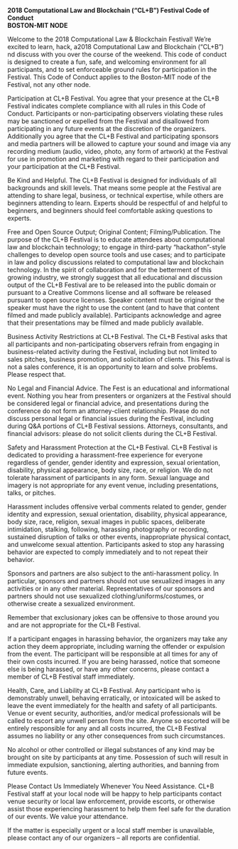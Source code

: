 **2018 Computational Law and Blockchain (“CL+B”) Festival Code of Conduct**     
**BOSTON-MIT NODE**

Welcome to the 2018 Computational Law & Blockchain Festival! We’re excited to learn, hack, a2018 Computational Law and Blockchain (“CL+B”) nd discuss with you over the course of the weekend. This code of conduct is designed to create a fun, safe, and welcoming environment for all participants, and to set enforceable ground rules for participation in the Festival. This Code of Conduct applies to the Boston-MIT node of the Festival, not any other node.

Participation at CL+B Festival. You agree that your presence at the CL+B Festival indicates complete compliance with all rules in this Code of Conduct. Participants or non-participating observers violating these rules may be sanctioned or expelled from the Festival and disallowed from participating in any future events at the discretion of the organizers. Additionally you agree that the CL+B Festival and participating sponsors and media partners will be allowed to capture your sound and image via any recording medium (audio, video, photo, any form of artwork) at the Festival for use in promotion and marketing with regard to their participation and your participation at the CL+B Festival.

Be Kind and Helpful. The CL+B Festival is designed for individuals of all backgrounds and skill levels. That means some people at the Festival are attending to share legal, business, or technical expertise, while others are beginners attending to learn. Experts should be respectful of and helpful to beginners, and beginners should feel comfortable asking questions to experts.

Free and Open Source Output; Original Content; Filming/Publication. The purpose of the CL+B Festival is to educate attendees about computational law and blockchain technology; to engage in third-party “hackathon”-style challenges to develop open source tools and use cases; and to participate in law and policy discussions related to computational law and blockchain technology. In the spirit of collaboration and for the betterment of this growing industry, we strongly suggest that all educational and discussion output of the CL+B Festival are to be released into the public domain or pursuant to a Creative Commons license and all software be released pursuant to open source licenses. Speaker content must be original or the speaker must have the right to use the content (and to have that content filmed and made publicly available). Participants acknowledge and agree that their presentations may be filmed and made publicly available.

Business Activity Restrictions at CL+B Festival. The CL+B Festival asks that all participants and non-participating observers refrain from engaging in business-related activity during the Festival, including but not limited to sales pitches, business promotion, and solicitation of clients. This Festival is not a sales conference, it is an opportunity to learn and solve problems. Please respect that.

No Legal and Financial Advice. The Fest is an educational and informational event. Nothing you hear from presenters or organizers at the Festival should be considered legal or financial advice, and presentations during the conference do not form an attorney-client relationship. Please do not discuss personal legal or financial issues during the Festival, including during Q&A portions of CL+B Festival sessions. Attorneys, consultants, and financial advisors: please do not solicit clients during the CL+B Festival.

Safety and Harassment Protection at the CL+B Festival. CL+B Festival is dedicated to providing a harassment-free experience for everyone regardless of gender, gender identity and expression, sexual orientation, disability, physical appearance, body size, race, or religion. We do not tolerate harassment of participants in any form. Sexual language and imagery is not appropriate for any event venue, including presentations, talks, or pitches. 

Harassment includes offensive verbal comments related to gender, gender identity and expression, sexual orientation, disability, physical appearance, body size, race, religion, sexual images in public spaces, deliberate intimidation, stalking, following, harassing photography or recording, sustained disruption of talks or other events, inappropriate physical contact, and unwelcome sexual attention. Participants asked to stop any harassing behavior are expected to comply immediately and to not repeat their behavior.

Sponsors and partners are also subject to the anti-harassment policy. In particular, sponsors and partners should not use sexualized images in any activities or in any other material. Representatives of our sponsors and partners should not use sexualized clothing/uniforms/costumes, or otherwise create a sexualized environment.

Remember that exclusionary jokes can be offensive to those around you and are not appropriate for the CL+B Festival.

If a participant engages in harassing behavior, the organizers may take any action they deem appropriate, including warning the offender or expulsion from the event. The participant will be responsible at all times for any of their own costs incurred. If you are being harassed, notice that someone else is being harassed, or have any other concerns, please contact a member of CL+B Festival staff immediately.

Health, Care, and Liability at CL+B Festival. Any participant who is demonstrably unwell, behaving erratically, or intoxicated will be asked to leave the event immediately for the health and safety of all participants. Venue or event security, authorities, and/or medical professionals will be called to escort any unwell person from the site. Anyone so escorted will be entirely responsible for any and all costs incurred, the CL+B Festival assumes no liability or any other consequences from such circumstances.

No alcohol or other controlled or illegal substances of any kind may be brought on site by participants at any time. Possession of such will result in immediate expulsion, sanctioning, alerting authorities, and banning from future events.

Please Contact Us Immediately Whenever You Need Assistance. CL+B Festival staff at your local node will be happy to help participants contact venue security or local law enforcement, provide escorts, or otherwise assist those experiencing harassment to help them feel safe for the duration of our events. We value your attendance.

If the matter is especially urgent or a local staff member is unavailable, please contact any of our organizers – all reports are confidential.
